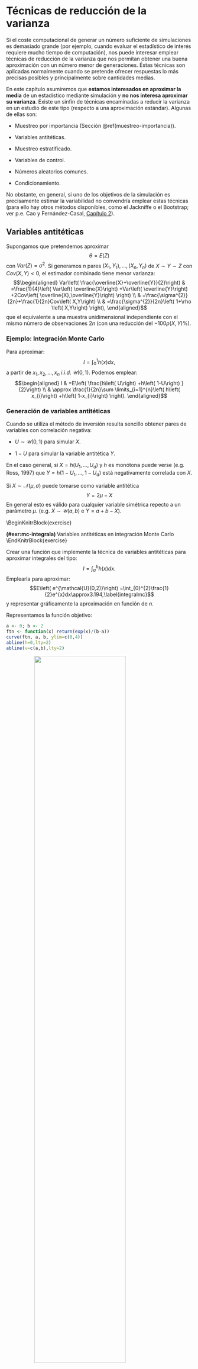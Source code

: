 Técnicas de reducción de la varianza
====================================




Si el coste computacional de generar un número suficiente de simulaciones es demasiado grande (por ejemplo, cuando evaluar el estadístico de interés requiere mucho tiempo de computación), nos puede interesar emplear técnicas de reducción de la varianza que nos permitan obtener una buena aproximación con un número menor de generaciones. Éstas técnicas son aplicadas normalmente cuando se pretende ofrecer respuestas lo más precisas posibles y principalmente sobre cantidades medias.

En este capítulo asumiremos que **estamos interesados en aproximar la media** de un estadístico mediante simulación y **no nos interesa aproximar su varianza**.
Existe un sinfín de técnicas encaminadas a reducir la varianza en un estudio de este tipo (respecto a una aproximación estándar). 
Algunas de ellas son:

-   Muestreo por importancia (Sección \@ref(muestreo-importancia)).

-   Variables antitéticas.

-   Muestreo estratificado.

-   Variables de control.

-   Números aleatorios comunes.

-   Condicionamiento.

No obstante, en general, si uno de los objetivos de la simulación es precisamente estimar la variabilidad no convendría emplear estas técnicas
(para ello hay otros métodos disponibles, como el Jackniffe o el Bootstrap; ver p.e. Cao y Fernández-Casal, [Capítulo 2](https://rubenfcasal.github.io/book_remuestreo/prec-sesgo.html)).

Variables antitéticas
---------------------
 
Supongamos que pretendemos aproximar 
$$\theta=E\left(  Z\right)$$ 
con $Var\left( Z \right) = \sigma^{2}$.
Si generamos $n$ pares 
$\left(  X_{1},Y_{1}\right), ... ,\left( X_{n},Y_{n}\right)$ 
de $X\sim Y\sim Z$ con $Cov\left(  X,Y\right) < 0$, 
el estimador combinado tiene menor varianza:
$$\begin{aligned}
    Var\left(  \frac{\overline{X}+\overline{Y}}{2}\right)   & =\frac{1}{4}\left(
    Var\left(  \overline{X}\right)  +Var\left(  \overline{Y}\right)  +2Cov\left(
    \overline{X},\overline{Y}\right)  \right) \\
    & =\frac{\sigma^{2}}{2n}+\frac{1}{2n}Cov\left(  X,Y\right) \\
    & =\frac{\sigma^{2}}{2n}\left(  1+\rho \left(  X,Y\right)  \right),
\end{aligned}$$
que el equivalente a una muestra unidimensional independiente con el
mismo número de observaciones $2n$ (con una reducción del
$-100\rho \left( X,Y\right) \%$).

### Ejemplo: Integración Monte Carlo

Para aproximar:
$$I=\int_{0}^{1}h\left(  x\right) dx,$$ 
a partir de $x_{1},x_{2},\ldots,x_{n}$ $i.i.d.$ 
$\mathcal{U}\left(0,1\right)$.
Podemos emplear: 
$$\begin{aligned}
    I  & =E\left(  \frac{h\left(  U\right)  +h\left(  1-U\right)  }{2}\right) \\
    & \approx \frac{1}{2n}\sum \limits_{i=1}^{n}\left(  h\left(  x_{i}\right)
    +h\left(  1-x_{i}\right)  \right).
\end{aligned}$$

### Generación de variables antitéticas

Cuando se utiliza el método de inversión resulta sencillo obtener
pares de variables con correlación negativa:

-   $U\sim \mathcal{U}\left(  0,1\right)$ para simular $X$.

-   $1-U$ para simular la variable antitética $Y$.

En el caso general, si $X=h\left(  U_{1},\ldots,U_{d}\right)$ y
$h$ es monótona puede verse (e.g. Ross, 1997) que
$Y=h\left(  1-U_{1},\ldots,1-U_{d}\right)$ está negativamente
correlada con $X$.

Si $X\sim \mathcal{N}(\mu,\sigma)$ puede tomarse como variable
antitética $$Y=2\mu-X$$ 
En general esto es válido para cualquier variable
simétrica repecto a un parámetro $\mu$.
(e.g. $X\sim \mathcal{U}(a,b)$ e $Y=a+b-X$).


\BeginKnitrBlock{exercise}<div class="exercise"><span class="exercise" id="exr:mc-integrala"><strong>(\#exr:mc-integrala) </strong></span>Variables antitéticas en integración Monte Carlo </div>\EndKnitrBlock{exercise}

Crear una función que implemente la técnica de variables antitéticas para aproximar integrales del tipo:
$$I=\int_{a}^{b}h\left(  x\right)  dx.$$ 
Emplearla para aproximar:
$$E\left(  e^{\mathcal{U}(0,2)}\right)  =\int_{0}^{2}\frac{1}{2}e^{x}dx\approx3.194,\label{integralmc}$$
y representar gráficamente la aproximación en función de $n$.

Representamos la función objetivo:


```r
a <- 0; b <- 2
ftn <- function(x) return(exp(x)/(b-a))
curve(ftn, a, b, ylim=c(0,4))
abline(h=0,lty=2)
abline(v=c(a,b),lty=2)
```

<img src="10-Reduccion_varianza_files/figure-html/unnamed-chunk-2-1.png" width="70%" style="display: block; margin: auto;" />

Se trata de calcular la media de $e^{\mathcal{U}(0,2)}$:


```r
teor <- (exp(b)-exp(a))/(b-a)
teor
```

```
## [1] 3.194528
```

Para la aproximación por integración Monte Carlo podemos emplear la función del capítulo anterior:


```r
mc.integral <- function(ftn, a, b, n, plot=TRUE) {
  fx <- sapply(runif(n, a, b), ftn)*(b-a)
  if (plot) {
    estint <- cumsum(fx)/(1:n)
    esterr <- sqrt(cumsum((fx-estint)^2))/(1:n)
    plot(estint, ylab="Media y rango de error", type="l", lwd= 2, 
         ylim=mean(fx)+2*c(-esterr[1],esterr[1]), xlab="Iteraciones")
    abline(h = estint[n], lty=2)
    lines(estint+2*esterr, lty = 3)
    lines(estint-2*esterr, lty = 3)
    return(list(valor=estint[n], error=2*esterr[n]))  
  } else return(list(valor=mean(fx), error=2*sd(fx)/sqrt(n)))
}  

set.seed(54321)
res <- mc.integral(ftn, a, b, 500)
abline(h = teor)
```

<img src="10-Reduccion_varianza_files/figure-html/unnamed-chunk-4-1.png" width="70%" style="display: block; margin: auto;" />

```r
res
```

```
## $valor
## [1] 3.184612
## 
## $error
## [1] 0.1619886
```


Para la integración Monte Carlo con variables antitéticas podríamos considerar:


```r
mc.integrala <- function(ftn, a, b, n, plot=TRUE,...) {
  # n es el nº de evaluaciones de la función objetivo (para facilitar comparaciones, solo se genera la mitad)
  x <- runif(n%/%2, a, b)
  # La siguiente línea solo para representar alternando
  x <- as.numeric(matrix(c(x,a+b-x),nrow=2,byrow=TRUE))
  # bastaría con emplear p.e. c(x,a+b-x)
  fx <- sapply(x, ftn)*(b-a)
  if (plot) {
    estint <- cumsum(fx)/(1:n)
    esterr <- sqrt(cumsum((fx-estint)^2))/(1:n)
    plot(estint, ylab="Media y rango de error",type="l", lwd = 2,
         ylim=mean(fx)+2*c(-esterr[1],esterr[1]),xlab="Iteraciones",...)
    abline(h = estint[n], lty=2)
    lines(estint+2*esterr, lty = 3)
    lines(estint-2*esterr, lty = 3)
    return(list(valor=estint[n],error=2*esterr[n]))
  } else return(list(valor=mean(fx),error=2*sd(fx)/sqrt(n)))
}

set.seed(54321)
res <- mc.integrala(ftn, a, b, 500)
```

<img src="10-Reduccion_varianza_files/figure-html/unnamed-chunk-5-1.png" width="70%" style="display: block; margin: auto;" />

```r
res
```

```
## $valor
## [1] 3.222366
## 
## $error
## [1] 0.1641059
```

Pero aunque aparentemente converge antes, parece no haber una mejora en la precisión de la aproximación. 
Si calculamos el porcentaje (estimado) de reducción del error:


```r
100*(0.1619886-0.1641059)/0.1619886
```

```
## [1] -1.307067
```

El problema es que en este caso se está estimando mal la varianza (asumiendo independencia).
Hay que tener cuidado con las técnicas de reducción de la varianza si uno de los objetivos de la simulación es precisamente estimar la variabilidad.
En este caso, una versión de la función anterior para integración Monte Carlo con variables antitéticas, con aproximación del error bajo dependencia podría ser:


```r
mc.integrala2 <- function(ftn, a, b, n, plot = TRUE,...) {
  # n es el nº de evaluaciones de la función objetivo (para facilitar comparaciones, solo se genera la mitad)
  x <- runif(n%/%2, a, b)
  # La siguiente línea solo para representar alternando
  x <- matrix(c(x,a+b-x),nrow=2,byrow=TRUE)
  # bastaría con emplear p.e. c(x,a+b-x)
  fx <- apply(x, 1,  ftn)*(b-a)
  corr <- cor(fx[,1], fx[,2])
  fx <- as.numeric(fx)
  return(list(valor=mean(fx), error=2*sd(fx)/sqrt(n)*sqrt(1+corr)))
}

set.seed(54321)
res <- mc.integrala2(ftn, a, b, 500)
res
```

```
## $valor
## [1] 3.222366
## 
## $error
## [1] 0.05700069
```

Porcentaje estimado de reducción del error:


```r
100*(0.1619886-0.05700069)/0.1619886
```

```
## [1] 64.81191
```

En este caso puede verse que la reducción teórica de la varianza es del 96.7%


 
Estratificación
---------------

Si se divide la población en estratos y se genera en cada uno un
número de observaciones proporcional a su tamaño (a la probabilidad de cada uno) nos
aseguramos de que se cubre el dominio de interés y se puede acelerar
la convergencia.

-   Por ejemplo, para generar una muestra de tamaño $n$ de una
    $\mathcal{U}\left(  0,1\right)$, se pueden generar $l=\frac{n}{k}$
    observaciones ($1\leq k\leq n$) de la forma:
    $$U_{j_{1}},\ldots,U_{j_{l}}\sim \mathcal{U}\left(  \frac{(j-1)}{k},\frac{j}{k}\right)  \text{ para }j=1,...,k.$$

Si en el número de obsevaciones se tiene en cuenta la
variabilidad en el estrato se puede obtener una reducción
significativa de la varianza.


\BeginKnitrBlock{example}\iffalse{-91-77-117-101-115-116-114-101-111-32-101-115-116-114-97-116-105-102-105-99-97-100-111-32-100-101-32-117-110-97-32-101-120-112-111-110-101-110-99-105-97-108-93-}\fi{}<div class="example"><span class="example" id="exm:estr-exp"><strong>(\#exm:estr-exp)  \iffalse (Muestreo estratificado de una exponencial) \fi{} </strong></span></div>\EndKnitrBlock{example}

Supóngase el siguiente problema (absolutamente artificial pero ilustrativo para comprender esta técnica). 
Dada una muestra de tamaño 10 de una población con distribución: 
$$X \sim \exp\left( 1 \right),$$
se desea aproximar la media poblacional (es sobradamente conocido que es 1) a partir de 10 simulaciones. 
Supongamos que para evitar que, por puro azar, exista alguna zona en la que la exponencial toma valores, no representada en la muestra simulada de 10 datos, se consideran tres estratos. 
Por ejemplo, el del 40% de valores menores, el siguiente 50% de valores (intermedios) y el 10% de valores más grandes para esta distribución.

El algoritmo de inversión (optimizado) para simular una $\exp\left(1\right)$ es:

1. Generar $U\sim \mathcal{U}\left(  0,1\right)$.

2. Hacer $X=-\ln U$.

Dado que, en principio, simulando diez valores $U_{1},U_{2},\ldots,U_{10}\sim \mathcal{U}\left(  0,1\right)$, no hay nada que nos garantice que las proporciones de los estratos son las deseadas (aunque sí lo serán en media). 
Una forma de garantizar el que obtengamos **4, 5 y 1** valores, repectivamente, en cada uno de los tres estratos, consiste en simular: 

-   4 valores de $\mathcal{U}[0.6,1)$ para el primer estrato, 

-   5 valores de $\mathcal{U}[0.1,0.6)$ para el segundo y 

-   uno de $\mathcal{U}[0,0.1)$ para el tercero. 
    
Otra forma de proceder consistiría en rechazar valores de $U$ que caigan en uno de esos tres intervalos cuando el cupo de ese estrato esté ya lleno (lo cual no sería computacionalmente eficiente).    

El algoritmo con la estratificación propuesta sería como sigue:

1. Para $i=1,2,\ldots, 10$:

2. Generar $U_{i}$:

    2a. Generar $U\sim \mathcal{U}\left(  0,1\right)$.

    2b. Si $i\leq4$ hacer $U_{i} = 0.4 \cdot U + 0.6$.

    2c. Si $4<i\leq9$ hacer $U_{i} = 0.5 \cdot U + 0.1$.

    2d. Si $i=10$ hacer $U_{i} = 0.1 \cdot U$.

3. Devolver $X_{i}=-\ln U_{i}$.

No es difícil probar que:

-   $Var\left( X_{i}\right) = 0.0214644$ si $i=1,2,3,4$, 

-   $Var\left( X_{i}\right) = 0.229504$ si $i=5,6,7,8,9$ y

-   $Var\left( X_{10}\right) = 1$. 

Como consecuencia:
$$Var\left(  \overline{X}\right)  =\frac{1}{10^{2}}\sum_{i=1}^{10}
Var\left( X_{i} \right)  = 0.022338$$ 
que es bastante menor que 1 (la varianza en el caso de muestreo aleatorio simple no estratificado).


\BeginKnitrBlock{exercise}\iffalse{-91-73-110-116-101-103-114-97-99-105-243-110-32-77-111-110-116-101-32-67-97-114-108-111-32-99-111-110-32-101-115-116-114-97-116-105-102-105-99-97-99-105-243-110-93-}\fi{}<div class="exercise"><span class="exercise" id="exr:mc-integrale"><strong>(\#exr:mc-integrale)  \iffalse (Integración Monte Carlo con estratificación) \fi{} </strong></span></div>\EndKnitrBlock{exercise}

Aproximar la integral anterior empleando la técnica de estratificación, considerando $k$ subintervalos regularmente espaciados en el intervalo $\left[ 0, 2 \right]$. 
¿Como varía la reducción en la varianza dependiendo del valor de $k$?



```r
mc.integrale <- function(ftn, a, b, n, k) {
  # Integración Monte Carlo con estratificación
  l <- n%/%k
  int <- seq(a, b, len=k+1)
  x <- runif(l*k, rep(int[-(k+1)], each=l), rep(int[-1], each=l))
  # l uniformes en cada uno de los intervalos [(j-1)/k , j/k]
  fx <- sapply(x, ftn)*(b-a)
  return(list(valor=mean(fx), error=2*sd(fx)/sqrt(n)))   # error mal calculado
}

set.seed(54321)
res <- mc.integral(ftn, a, b, 500)
abline(h = teor)
```

<img src="10-Reduccion_varianza_files/figure-html/unnamed-chunk-9-1.png" width="70%" style="display: block; margin: auto;" />

```r
res
```

```
## $valor
## [1] 3.184612
## 
## $error
## [1] 0.1619886
```

```r
set.seed(54321)
mc.integrale(ftn, a, b, 500, 50)
```

```
## $valor
## [1] 3.193338
## 
## $error
## [1] 0.1597952
```

```r
set.seed(54321)
mc.integrale(ftn, a, b, 500, 100)
```

```
## $valor
## [1] 3.193927
## 
## $error
## [1] 0.1599089
```

De esta forma no se tiene en cuenta la variabilidad en el estrato.
El tamaño de las submuestras debería incrementarse hacia el extremo superior.

\BeginKnitrBlock{exercise}<div class="exercise"><span class="exercise" id="exr:mc-integraleb"><strong>(\#exr:mc-integraleb) </strong></span></div>\EndKnitrBlock{exercise}
Repetir el ejemplo anterior considerando intervalos regularmente espaciados en escala exponencial.


Variables de control
--------------------

En este caso se trata de sacar partido tanto a una covarianza
positiva como negativa.
La idea básica es emplear una variable $Y$, con media conocida
$\mu_{Y}$, para controlar la variable $X$ (con media desconocida),
de forma que ambas variables estén "suficientemente" correlacionadas.
La versión "controlada" de $X$ será:
$$X^{\ast}=X+\alpha \left(  Y-\mu_{Y}\right)$$ 
con $E(X^{\ast})=E(X)=\theta$.
Puede verse que
$Var(X^{\ast})=Var(X)+\alpha^{2}Var(Y)+2\alpha Cov(X,Y)$ 
es mínima para:
$$\alpha^{\ast}=-\frac{Cov(X,Y)}{Var(Y)},$$ 
con $Var(X^{\ast}) = Var(X) \left( 1-\rho^{2} \left( X, Y \right) \right)$ 
(lo que supone una reducción del $100\rho^{2}\left( X, Y \right) \%$).

En la práctica normalmente $\alpha^{\ast}$ no es conocida. 
Para estimarlo se puede realizar ajuste lineal de $X$ sobre $Y$ 
(a partir de los datos simulados $X_{i}$ e $Y_{i}$, $1\leq i\leq n$):

-   Si $\hat{x}=\hat{\beta}_{0}+\hat{\beta}_{1}y$ es la recta ajustada, con
    $\hat{\beta}_{1} = \dfrac{S_{XY}}{S_{Y}^{2}}$ y 
    $\hat{\beta}_{0} = \overline{X}-\hat{\beta}_{1}\overline{Y}$, 
    la estimación sería: 
    $$\hat{\alpha}^{\ast}=-\hat{\beta}_{1}$$
    
-   Adicionalmente, para aproximar $\theta$:
    $$\begin{aligned}
    \hat{\theta} & =\overline{X}^{\ast}=\overline{X}-\hat{\beta}_{1}\left( \overline{Y}-\mu_{Y}\right) \\  
    & =\hat{\beta}_{0}+\hat{\beta}_{1}\mu_{Y}
    \end{aligned}$$

-   Si $\mu_{Y}=0\Rightarrow \hat{\theta}=\overline{X}^{\ast}=\hat{\beta}_{0}$.

          

\BeginKnitrBlock{exercise}\iffalse{-91-73-110-116-101-103-114-97-99-105-243-110-32-77-111-110-116-101-32-67-97-114-108-111-32-99-111-110-32-118-97-114-105-97-98-108-101-115-32-100-101-32-99-111-110-116-114-111-108-93-}\fi{}<div class="exercise"><span class="exercise" id="exr:mc-integral-contr"><strong>(\#exr:mc-integral-contr)  \iffalse (Integración Monte Carlo con variables de control) \fi{} </strong></span></div>\EndKnitrBlock{exercise}

Aproximar la integral anterior empleando la variable $U\sim\mathcal{U}(0,2)$ para controlar la variable $e^{U}$.

Se trata de calcular la media de $exp(\mathcal{U}(a,b))$:


```r
a <- 0; b <- 2
teor <- (exp(b)-exp(a))/(b-a)
teor
```

```
## [1] 3.194528
```

Aproximación clásica por simulación:


```r
set.seed(54321)
nsim <- 1000
u <- runif(nsim, a, b)
expu <- exp(u)
mean(expu) 
```

```
## [1] 3.182118
```

Con variable control:


```r
plot(u, expu)
reg <- lm(expu ~ u)$coef
abline(reg, col='blue')
```

<img src="10-Reduccion_varianza_files/figure-html/unnamed-chunk-12-1.png" width="70%" style="display: block; margin: auto;" />

```r
# summary(lm(expu ~ u)) # R-squared: 0.9392
reg[1]+reg[2] # Coincidirá con la solución mean(expuc)
```

```
## (Intercept) 
##    3.204933
```

Lo siguiente ya no sería necesario:


```r
expuc <- expu - reg[2]*(u-1)
mean(expuc)  
```

```
## [1] 3.204933
```

Estimación del porcentaje de reducción en la varianza:


```r
100*(var(expu)-var(expuc))/var(expu)
```

```
## [1] 93.91555
```


Números aleatorios comunes
--------------------------

Se trataría de una técnica básica del diseño de experimentos: 
realizar comparaciones homogéneas (bloquear). 
Por ejemplo cuando se diseña un experimento para la comparación 
de la media de dos variables, se pueden emplear las denominadas 
muestras apareadas, en lugar de muestras independientes.

Supóngamos que estamos interesados en las diferencias entre dos
estrategias (e.g. dos estimadores):
$$E\left(  X\right)  -E\left(  Y\right)  =E\left(  X-Y\right).$$

Para ello se generan dos secuencias $X_{1}$, $X_{2}$, $\ldots$,
$X_{n}$, e $Y_{1}$, $Y_{2}$, $\ldots$, $Y_{n}$ y se calcula:
$$\overline{X}-\overline{Y}=\frac{1}{n}\sum_{i=1}^{n}\left(  X_{i}-Y_{i}\right)$$

-   Si las secuencias se generan de modo independiente:
    $$Var\left( \overline{X} - \overline{Y} \right) 
    = \frac{1}{n} \left( Var\left( X \right) + Var\left( Y \right) \right)$$

-   Si se generar las secuencias empleando** la misma semilla**, 
    los datos son dependientes: 
    $$Cov\left( X_{i}, Y_{i} \right) > 0$$ 
    y tendríamos que:
    $$\begin{aligned}
    Var\left( \overline{X}-\overline{Y}\right)  &
    = \frac{1}{n^{2}}\sum_{i=1}^{N}Var\left( X_{i}-Y_{i}\right) 
    = \frac{1}{n}Var\left( X_{i}-Y_{i}\right) \\
    & = \frac{1}{n}\left( Var\left( X_{i} \right) + Var\left( Y_{i} \right)
    - 2Cov\left( X_{i},Y_{i} \right) \right) \\
    & \leq \frac{1}{n}\left( Var\left( X_{i} \right) 
    + Var\left( Y_{i}\right) \right)
    \end{aligned}$$

En el capítulo de aplicaciones de la simulación se empleó esta técnica para comparar distribuciones de estimadores...

Ejercicios fin de práctica
--------------------------

\BeginKnitrBlock{exercise}\iffalse{-91-112-114-111-112-117-101-115-116-111-93-}\fi{}<div class="exercise"><span class="exercise" id="exr:mc-int-ainv"><strong>(\#exr:mc-int-ainv)  \iffalse (propuesto) \fi{} </strong></span></div>\EndKnitrBlock{exercise}

Aproximar mediante integración Monte Carlo (clásica) la media de una distribución exponencial de parámetro $1/2$:
$$I=\int_{0}^{\infty}\frac{x}{2}e^{-\frac{x}{2}}dx$$ 
y representar gráficamente la aproximación en función de $n$. 
Comparar los resultados con los obtenidos empleando variables antitéticas,
¿se produce una reducción en la varianza?

\BeginKnitrBlock{remark}<div class="remark">\iffalse{} <span class="remark"><em>Nota: </em></span>  \fi{}Puede ser recomendable emplear el método de inversión para generar las
muestras (antitéticas) de la exponencial.</div>\EndKnitrBlock{remark}

MC clásico:


```r
nsim <- 1000
lambda <- 0.5
set.seed(1)
x <- - log(runif(nsim)) / lambda
# Aprox por MC da media 
mean(x) # valor teor 1/lambda = 2
```

```
## [1] 1.97439
```

```r
# Aprox da precisión 
var(x)  
```

```
## [1] 3.669456
```

MC con  variables antitéticas:


```r
# xa <-
# mean(xa) # Aprox por MC da media (valor teor 1/lambda = 2)
# var(xa)  # Aprox da precisión supoñendo independencia
# corr <- cor(x1,x2)
# var(xa)*(1 + corr) # Estimación varianza supoñendo dependencia
```

Estimación del porcentaje de reducción en la varianza


```r
# 100*(var(x) - var(xa))/var(x)
```



